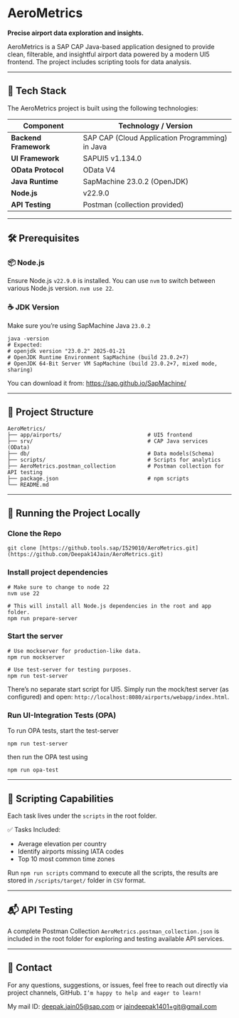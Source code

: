 # AeroMetrics

**Precise airport data exploration and insights.**

AeroMetrics is a SAP CAP Java-based application designed to provide clean, filterable, and insightful airport data powered by a modern UI5 frontend. The project includes scripting tools for data analysis.

---

## 🧩 Tech Stack

The AeroMetrics project is built using the following technologies:

| Component           | Technology / Version                    |
|---------------------|------------------------------------------|
| **Backend Framework** | SAP CAP (Cloud Application Programming) in Java |
| **UI Framework**     | SAPUI5 v1.134.0                         |
| **OData Protocol**   | OData V4                                |
| **Java Runtime**     | SapMachine 23.0.2 (OpenJDK)             |
| **Node.js**          | v22.9.0           |
| **API Testing**      | Postman (collection provided)           |

---

## 🛠️ Prerequisites

### 📦 Node.js

Ensure Node.js `v22.9.0` is installed. You can use `nvm` to switch between various Node.js version. `nvm use 22`.

### ☕ JDK Version

Make sure you’re using SapMachine Java `23.0.2`
```
java -version
# Expected:
# openjdk version "23.0.2" 2025-01-21
# OpenJDK Runtime Environment SapMachine (build 23.0.2+7)
# OpenJDK 64-Bit Server VM SapMachine (build 23.0.2+7, mixed mode, sharing)
```
You can download it from: https://sap.github.io/SapMachine/

---
## 📂 Project Structure
```
AeroMetrics/
├── app/airports/                           # UI5 frontend
├── srv/                                    # CAP Java services (OData)
├── db/                                     # Data models(Schema)
├── scripts/                                # Scripts for analytics
├── AeroMetrics.postman_collection          # Postman collection for API testing
├── package.json                            # npm scripts
└── README.md
```

---
## 🚀 Running the Project Locally

### Clone the Repo

```
git clone [https://github.tools.sap/I529010/AeroMetrics.git](https://github.com/Deepak14Jain/AeroMetrics.git)
```

### Install project dependencies
```
# Make sure to change to node 22
nvm use 22

# This will install all Node.js dependencies in the root and app folder.
npm run prepare-server
```

### Start the server
```
# Use mockserver for production-like data.
npm run mockserver

# Use test-server for testing purposes.
npm run test-server
```
There’s no separate start script for UI5. Simply run the mock/test server (as configured) and open: `http://localhost:8080/airports/webapp/index.html`.

### Run UI-Integration Tests (OPA)
To run OPA tests, start the test-server
```
npm run test-server
```
then run the OPA test using
```
npm run opa-test
```

---
## 📜 Scripting Capabilities
Each task lives under the `scripts` in the root folder.

✅ Tasks Included:
- Average elevation per country
- Identify airports missing IATA codes
- Top 10 most common time zones

Run `npm run scripts` command to execute all the scripts, the results are stored in `/scripts/target/` folder in `CSV` format.

---
## 📬 API Testing
A complete Postman Collection `AeroMetrics.postman_collection.json` is included in the root folder for exploring and testing available API services.

---
## 🙋 Contact
For any questions, suggestions, or issues, feel free to reach out directly via project channels, GitHub. `I’m happy to help and eager to learn!`

My mail ID: [deepak.jain05@sap.com](deepak.jain05@sap.com) or [jaindeepak1401+git@gmail.com](jaindeepak1401+git@gmail.com)



